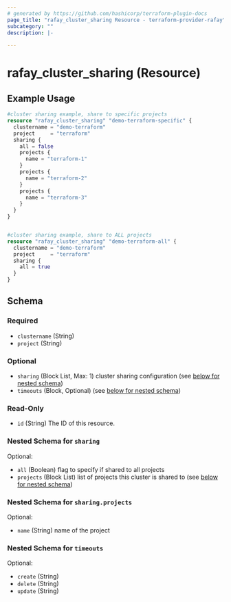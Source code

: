 ```yaml
---
# generated by https://github.com/hashicorp/terraform-plugin-docs
page_title: "rafay_cluster_sharing Resource - terraform-provider-rafay"
subcategory: ""
description: |-
  
---
```


# rafay_cluster_sharing (Resource)



## Example Usage

```terraform
#cluster sharing example, share to specific projects
resource "rafay_cluster_sharing" "demo-terraform-specific" {
  clustername = "demo-terraform"
  project     = "terraform"
  sharing {
    all = false
    projects {
      name = "terraform-1"
    }
    projects {
      name = "terraform-2"
    }
    projects {
      name = "terraform-3"
    }
  }
}


#cluster sharing example, share to ALL projects
resource "rafay_cluster_sharing" "demo-terraform-all" {
  clustername = "demo-terraform"
  project     = "terraform"
  sharing {
    all = true
  }
}
```

<!-- schema generated by tfplugindocs -->
## Schema

### Required

- `clustername` (String)
- `project` (String)

### Optional

- `sharing` (Block List, Max: 1) cluster sharing configuration (see [below for nested schema](#nestedblock--sharing))
- `timeouts` (Block, Optional) (see [below for nested schema](#nestedblock--timeouts))

### Read-Only

- `id` (String) The ID of this resource.

<a id="nestedblock--sharing"></a>
### Nested Schema for `sharing`

Optional:

- `all` (Boolean) flag to specify if shared to all projects
- `projects` (Block List) list of projects this cluster is shared to (see [below for nested schema](#nestedblock--sharing--projects))

<a id="nestedblock--sharing--projects"></a>
### Nested Schema for `sharing.projects`

Optional:

- `name` (String) name of the project



<a id="nestedblock--timeouts"></a>
### Nested Schema for `timeouts`

Optional:

- `create` (String)
- `delete` (String)
- `update` (String)


